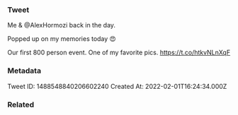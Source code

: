 ### Tweet
Me &amp; @AlexHormozi back in the day.

Popped up on my memories today 😍

Our first 800 person event. One of my favorite pics. https://t.co/htkvNLnXqF

### Metadata
Tweet ID: 1488548840206602240
Created At: 2022-02-01T16:24:34.000Z

### Related

